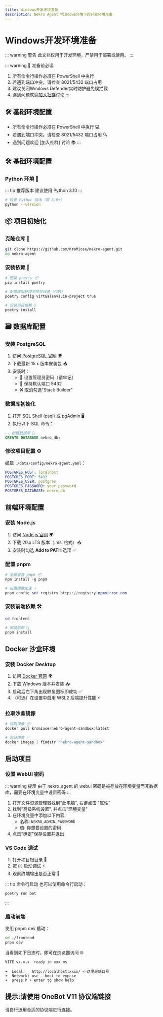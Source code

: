 ```yaml
---
title: Windows开发环境准备
description: Nekro Agent Windows环境下的开发环境准备
---
```


# Windows开发环境准备

::: warning 警告
此文档仅用于开发环境，严禁用于部署或使用。
:::

::: warning 📌 准备前必读
1. 所有命令行操作必须在 PowerShell 中执行
2. 若遇到端口冲突，请检查 8021/5432 端口占用
3. 建议关闭Windows Defender实时防护避免误拦截
4. 遇到问题欢迎[加入社群](https://qm.qq.com/q/dvalq3oHgA)讨论
:::

## 🛠️ 基础环境配置
- 所有命令行操作必须在 PowerShell 中执行 💻
- 若遇到端口冲突，请检查 8021/5432 端口占用 🔍
- 遇到问题欢迎 [加入社群] 讨论 📚
:::

## 🛠️ 基础环境配置

### Python 环境 🐍

::: tip 推荐版本
建议使用 Python 3.10
:::

```bash
# 检查 Python 版本（需 3.9+）
python --version
```

## 📦 项目初始化

### 克隆仓库 📂
```bash
git clone https://github.com/KroMiose/nekro-agent.git
cd nekro-agent
```

### 安装依赖 🔧
```bash
# 安装 poetry 📦
pip install poetry

# 配置虚拟环境到项目目录（可选）
poetry config virtualenvs.in-project true

# 安装项目依赖 🧩
poetry install
```

## 🗃️ 数据库配置

### 安装 PostgreSQL
1. 访问 [PostgreSQL 官网](https://www.postgresql.org/download/windows/) 🌍
2. 下载最新 15.x 版本安装包 📥
3. 安装时：
   - 🔑 设置管理员密码（请牢记）
   - 🚪 保持默认端口 5432
   - ❌ 取消勾选"Stack Builder"

### 数据库初始化
1. 打开 SQL Shell (psql) 或 pgAdmin 🖥️
2. 执行以下 SQL 命令：
```sql
-- 创建数据库 📂
CREATE DATABASE nekro_db;
```

### 修改项目配置 ⚙️
编辑 `./data/config/nekro-agent.yaml`：
```yaml
POSTGRES_HOST: localhost
POSTGRES_PORT: 5432
POSTGRES_USER: postgres
POSTGRES_PASSWORD: your_password
POSTGRES_DATABASE: nekro_db
```

## 前端环境配置

### 安装 Node.js
1. 访问 [Node.js 官网](https://nodejs.org/) 🌍
2. 下载 20.x LTS 版本（.msi 格式）📥
3. 安装时勾选 **Add to PATH** 选项 ✅

### 配置 pnpm
```powershell
# 全局安装 pnpm 📦
npm install -g pnpm

# 设置镜像加速 ⚡
pnpm config set registry https://registry.npmmirror.com
```

### 安装前端依赖 🛠️
```powershell
cd frontend

# 安装依赖 🧩
pnpm install
```

## Docker 沙盒环境

### 安装 Docker Desktop
1. 访问 [Docker 官网](https://www.docker.com/products/docker-desktop/) 🌍
2. 下载 Windows 版本并安装 📥
3. 启动后右下角出现鲸鱼图标即成功 ✅
4. （可选）在设置中启用 WSL2 后端提升性能 ⚡

### 拉取沙盒镜像
```powershell
# 拉取镜像 📦
docker pull kromiose/nekro-agent-sandbox:latest

# 验证镜像 ✅
docker images | findstr "nekro-agent-sandbox"
```

## 启动项目

### 设置 WebUI 密码
::: warning 提示
由于 nekro_agent 的 webui 密码是被存放在环境变量而非数据库，需要在环境变量中设置密码
:::

1. 打开文件资源管理器找到"此电脑", 右键点击 "属性"
2. 找到"高级系统设置", 并点击"环境变量"
3. 在环境变量中添加以下内容:
   - 名称: `NEKRO_ADMIN_PASSWORD`
   - 值: 你想要设置的密码
4. 点击"确定"保存设置并退出

### VS Code 调试
1. 打开项目根目录 📂
2. 按 `F5` 启动调试 ⚡
3. 观察终端输出是否正常 👀

::: tip 命令行启动
也可以使用命令行启动：
```bash
poetry run bot
```
:::

### 启动前端
使用 pnpm dev 启动：
```bash
cd ./frontend
pnpm dev
```

当看到如下日志时，即可在浏览器访问 🌐
```
VITE vx.x.x  ready in xxx ms

➜  Local:   http://localhost:xxxx/ <-这里是端口号
➜  Network: use --host to expose
➜  press h + enter to show help
```

## 提示:请使用 OneBot V11 协议端链接
请自行选用合适的协议端进行连接。